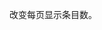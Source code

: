 <!--
order: 2
title:
  zh-CN: 改变
  en-US: Changer

## zh-CN-->

改变每页显示条目数。
<!--
## en-US

Change `pageSize`.
-->
